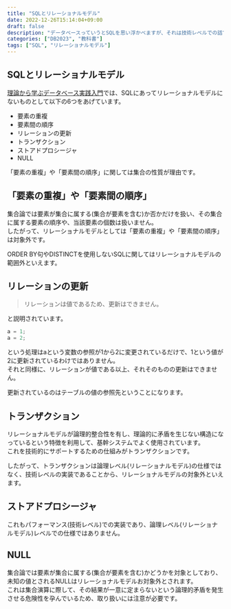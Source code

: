 ```yaml
---
title: "SQLとリレーショナルモデル"
date: 2022-12-26T15:14:04+09:00
draft: false
description: "データベースっていうとSQLを思い浮かべますが、それは技術レベルでの話であり、論理レベルではリレーショナルモデルが根底にあります。では、SQLとリレーショナルモデルはどのような差異があるのでしょうか？"
categories: ["DB2023", "教科書"]
tags: ["SQL", "リレーショナルモデル"]
---
```


## SQLとリレーショナルモデル

[理論から学ぶデータベース実践入門](https://gihyo.jp/book/2015/978-4-7741-7197-5)では、SQLにあってリレーショナルモデルにないものとして以下の6つをあげています。  

- 要素の重複
- 要素間の順序
- リレーションの更新
- トランザクション
- ストアドプロシージャ
- NULL

「要素の重複」や「要素間の順序」に関しては集合の性質が理由です。  

## 「要素の重複」や「要素間の順序」

集合論では要素が集合に属する(集合が要素を含む)か否かだけを扱い、その集合に属する要素の順序や、当該要素の個数は扱いません。  
したがって、リレーショナルモデルとしては「要素の重複」や「要素間の順序」は対象外です。  

ORDER BY句やDISTINCTを使用しないSQLに関してはリレーショナルモデルの範囲外といえます。  

## リレーションの更新

> リレーションは値であるため、更新はできません。

と説明されています。  

```go
a = 1;
a = 2;
```

という処理はaという変数の参照が1から2に変更されているだけで、1という値が2に更新されているわけではありません。  
それと同様に、リレーションが値である以上、それそのものの更新はできません。  

更新されているのはテーブルの値の参照先ということになります。  

## トランザクション

リレーショナルモデルが論理的整合性を有し、理論的に矛盾を生じない構造になっているという特徴を利用して、基幹システムでよく使用されています。  
これを技術的にサポートするための仕組みがトランザクションです。  

したがって、トランザクションは論理レベル(リレーショナルモデル)の仕様ではなく、技術レベルの実装であることから、リレーショナルモデルの対象外といえます。  

## ストアドプロシージャ

これもパフォーマンス(技術レベル)での実装であり、論理レベル(リレーショナルモデル)レベルでの仕様ではありません。  

## NULL

集合論では要素が集合に属する(集合が要素を含む)かどうかを対象としており、未知の値とされるNULLはリレーショナルモデルお対象外とされます。  
これは集合演算に際して、その結果が一意に定まらないという論理的矛盾を発生させる危険性を孕んでいるため、取り扱いには注意が必要です。  
